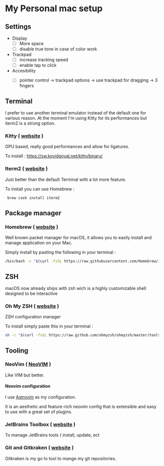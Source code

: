 # My Personal mac setup

## Settings

- Display
	- [ ] More space
	- [ ] disable true tone in case of color work
- Trackpad
	- [ ] increase tracking speed
	- [ ] enable tap to click 
- Accesibility
	- [ ] pointer control -> trackpad options -> use trackpad for dragging -> 3 fingers


## Terminal

I prefer to use another terminal emulator instead of the default one for various reason.
At the moment I'm using Kitty for its performances but iterm2 is a strong option.

### Kitty ( [website](https://sw.kovidgoyal.net/kitty/) )

GPU based, really good performances and allow for ligatures.	

To install : https://sw.kovidgoyal.net/kitty/binary/

### Iterm2 ( [website](https://www.iterm2.com/) )

Just better than the default Terminal with a lot more feature.

To install you can use Homebrew : 
```bash
 brew cask install iterm2
```

## Package manager

### Homebrew ( [website](https://brew.sh) )

Well known packet manager for macOS, it allows you to easily install and manage application on your Mac.

Simply install by pasting the following in your terminal :

```bash
/bin/bash -c "$(curl -fsSL https://raw.githubusercontent.com/Homebrew/install/master/install.sh)"
```

## ZSH

macOS now already ships with zsh wich is a highly customizable shell designed to be interactive

### Oh My ZSH ( [website](https://ohmyz.sh/) )

ZSH configuration manager

To install simply paste this in your terminal : 

```bash
sh -c "$(curl -fsSL https://raw.github.com/ohmyzsh/ohmyzsh/master/tools/install.sh)"
```

## Tooling

### NeoVim ( [NeoVIM](https://github.com/neovim/neovim) ) 

Like VIM but better. 


#### Neovim configuration 

I use [Astrovim](https://github.com/AstroNvim/AstroNvim) as my configuration.

It is an aesthetic and feature-rich neovim config that is extensible and easy to use with a great set of plugins.


### JetBrains Toolbox  ( [website](https://www.jetbrains.com/toolbox-app/) )

To manage JetBrains tools ( install, update, ect 

### Git and Gitkraken ( [website](https://www.gitkraken.com) )

Gitkraken is my go to tool to mange my git repositories.
